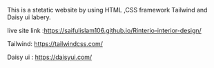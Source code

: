 This is a stetatic website by using HTML ,CSS framework Tailwind and Daisy ui labery. 

Iive site link :https://saifulislam106.github.io/Rinterio-interior-design/

Tailwind: https://tailwindcss.com/

Daisy ui : https://daisyui.com/


